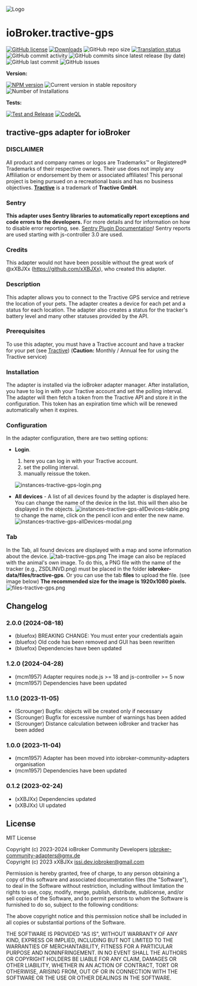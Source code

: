 ![Logo](admin/tractive-gps.png)
# ioBroker.tractive-gps

[![GitHub license](https://img.shields.io/github/license/iobroker-community-adapters/ioBroker.tractive-gps)](https://github.com/iobroker-community-adapters/ioBroker.tractive-gps/blob/main/LICENSE)
[![Downloads](https://img.shields.io/npm/dm/iobroker.tractive-gps.svg)](https://www.npmjs.com/package/iobroker.tractive-gps)
![GitHub repo size](https://img.shields.io/github/repo-size/iobroker-community-adapters/ioBroker.tractive-gps)
[![Translation status](https://weblate.iobroker.net/widgets/adapters/-/tractive-gps/svg-badge.svg)](https://weblate.iobroker.net/engage/adapters/?utm_source=widget)</br>
![GitHub commit activity](https://img.shields.io/github/commit-activity/m/iobroker-community-adapters/ioBroker.tractive-gps)
![GitHub commits since latest release (by date)](https://img.shields.io/github/commits-since/iobroker-community-adapters/ioBroker.tractive-gps/latest)
![GitHub last commit](https://img.shields.io/github/last-commit/iobroker-community-adapters/ioBroker.tractive-gps)
![GitHub issues](https://img.shields.io/github/issues/iobroker-community-adapters/ioBroker.tractive-gps)

**Version:**

[![NPM version](http://img.shields.io/npm/v/iobroker.tractive-gps.svg)](https://www.npmjs.com/package/iobroker.tractive-gps)
![Current version in stable repository](https://iobroker.live/badges/tractive-gps-stable.svg)
![Number of Installations](https://iobroker.live/badges/tractive-gps-installed.svg)

**Tests:**

[![Test and Release](https://github.com/iobroker-community-adapters/ioBroker.tractive-gps/actions/workflows/test-and-release.yml/badge.svg)](https://github.com/iobroker-community-adapters/ioBroker.tractive-gps/actions/workflows/test-and-release.yml)
[![CodeQL](https://github.com/iobroker-community-adapters/ioBroker.tractive-gps/actions/workflows/codeql.yml/badge.svg)](https://github.com/iobroker-community-adapters/ioBroker.tractive-gps/actions/workflows/codeql.yml)

## tractive-gps adapter for ioBroker

### DISCLAIMER

All product and company names or logos are Trademarks™ or Registered® Trademarks of their respective owners.
Their use does not imply any Affiliation or endorsement by them or associated affiliates!
This personal project is being pursued on a recreational basis and has no business objectives.
**[Tractive](https://tractive.com/de/)** is a trademark of **Tractive GmbH**.

### Sentry
**This adapter uses Sentry libraries to automatically report exceptions and code errors to the developers.**
For more details and for information on how to disable error reporting, see.
[Sentry Plugin Documentation](https://github.com/ioBroker/plugin-sentry#plugin-sentry)! Sentry reports are used starting with js-controller 3.0
are used.

### Credits
This adapter would not have been possible without the great work of @xXBJXx (https://github.com/xXBJXx), who created this adapter.

### Description
This adapter allows you to connect to the Tractive GPS service and retrieve the location of your pets.
The adapter creates a device for each pet and a status for each location.
The adapter also creates a status for the tracker's battery level and many other statuses provided by the API.

### Prerequisites
To use this adapter, you must have a Tractive account and have a tracker for your pet (see
[Tractive](https://tractive.com/de/)) (**Caution:** Monthly / Annual fee for using the Tractive service)

### Installation
The adapter is installed via the ioBroker adapter manager.
After installation, you have to log in with your Tractive account and set the polling interval.
The adapter will then fetch a token from the Tractive API and store it in the configuration.
This token has an expiration time which will be renewed automatically when it expires.

### Configuration
In the adapter configuration, there are two setting options:
* **Login**.
  1. here you can log in with your Tractive account.
  2. set the polling interval.
  3. manually reissue the token.

  ![instances-tractive-gps-login.png](admin%2Fimages%2Finstances-tractive-gps-login.png)

* **All devices** - A list of all devices found by the adapter is displayed here. You can change the name of the device in the list.
  this will then also be displayed in the objects.
  ![instances-tractive-gps-allDevices-table.png](admin%2Fimages%2Finstances-tractive-gps-allDevices-table.png)
  to change the name, click on the pencil icon and enter the new name.
  ![instances-tractive-gps-allDevices-modal.png](admin%2Fimages%2Finstances-tractive-gps-allDevices-modal.png)

### Tab
In the Tab, all found devices are displayed with a map and some information about the device.
![tab-tractive-gps.png](admin%2Fimages%2Ftab-tractive-gps.png)
The image can also be replaced with the animal's own image.
To do this, a PNG file with the name of the tracker (e.g., ZSDLINVD.png) must be placed in the folder **iobroker-data/files/tractive-gps**.
Or you can use the tab **files** to upload the file. (see image below)
**The recommended size for the image is 1920x1080 pixels.**
![files-tractive-gps.png](admin%2Fimages%2Ffiles-tractive-gps.png)

## Changelog
<!--
    Placeholder for the next version (at the beginning of the line):
    ### **WORK IN PROGRESS**
-->
### 2.0.0 (2024-08-18)
* (bluefox) BREAKING CHANGE: You must enter your credentials again
* (bluefox) Old code has been removed and GUI has been rewritten
* (bluefox) Dependencies have been updated

### 1.2.0 (2024-04-28)
* (mcm1957) Adapter requires node.js >= 18 and js-controller >= 5 now
* (mcm1957) Dependencies have been updated

### 1.1.0 (2023-11-05)
* (Scrounger) Bugfix: objects will be created only if necessary
* (Scrounger) Bugfix for excessive number of warnings has been added
* (Scrounger) Distance calculation between ioBroker and tracker has been added

### 1.0.0 (2023-11-04)
* (mcm1957) Adapter has been moved into iobroker-community-adapters organisation
* (mcm1957) Dependencies have been updated

### 0.1.2 (2023-02-24)
* (xXBJXx) Dependencies updated
* (xXBJXx) UI updated

## License
MIT License

Copyright (c) 2023-2024 ioBroker Community Developers <iobroker-community-adapters@gmx.de>  
Copyright (c) 2023 xXBJXx <issi.dev.iobroker@gmail.com>

Permission is hereby granted, free of charge, to any person obtaining a copy
of this software and associated documentation files (the "Software"), to deal
in the Software without restriction, including without limitation the rights
to use, copy, modify, merge, publish, distribute, sublicense, and/or sell
copies of the Software, and to permit persons to whom the Software is
furnished to do so, subject to the following conditions:

The above copyright notice and this permission notice shall be included in all
copies or substantial portions of the Software.

THE SOFTWARE IS PROVIDED "AS IS", WITHOUT WARRANTY OF ANY KIND, EXPRESS OR
IMPLIED, INCLUDING BUT NOT LIMITED TO THE WARRANTIES OF MERCHANTABILITY,
FITNESS FOR A PARTICULAR PURPOSE AND NONINFRINGEMENT. IN NO EVENT SHALL THE
AUTHORS OR COPYRIGHT HOLDERS BE LIABLE FOR ANY CLAIM, DAMAGES OR OTHER
LIABILITY, WHETHER IN AN ACTION OF CONTRACT, TORT OR OTHERWISE, ARISING FROM,
OUT OF OR IN CONNECTION WITH THE SOFTWARE OR THE USE OR OTHER DEALINGS IN THE
SOFTWARE.
